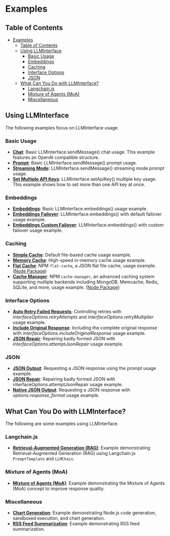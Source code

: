 # Examples

## Table of Contents

- [Examples](#examples)
  - [Table of Contents](#table-of-contents)
  - [Using LLMInterface](#using-llminterface)
    - [Basic Usage](#basic-usage)
    - [Embeddings](#embeddings)
    - [Caching](#caching)
    - [Interface Options](#interface-options)
    - [JSON](#json)
  - [What Can You Do with LLMInterface?](#what-can-you-do-with-llminterface)
    - [Langchain.js](#langchainjs)
    - [Mixture of Agents (MoA)](#mixture-of-agents-moa)
    - [Miscellaneous](#miscellaneous)

## Using LLMInterface

The following examples focus on LLMInterface usage.

### Basic Usage

- **[Chat](/examples/basic-usage/chat.js)**: Basic LLMInterface.sendMessage() chat usage. This example features an OpenAI compatible structure.
- **[Prompt](/examples/basic-usage/prompt.js)**: Basic LLMInterface.sendMessage() prompt usage.
- **[Streaming Mode](/examples/basic-usage/steaming-mode.js)**: LLMInterface.sendMessage() streaming mode prompt usage.
- **[Set Multiple API Keys](/examples/basic-usage/set-multiple-api-keys.js)**: LLMInterface.setApiKey() multiple key usage. This example shows how to set more than one API key at once.

### Embeddings

- **[Embeddings](/examples/embeddings/embeddings.js)**: Basic LLMInterface.embeddings() usage example.
- **[Embeddings Failover](/examples/embeddings/embeddings-failover.js)**: LLMInterface.embeddings() with default failover usage example.
- **[Embeddings Custom Failover](/examples/embeddings/embeddings-custom-failover.js)**: LLMInterface.embeddings() with custom failover usage example.

### Caching

- **[Simple Cache](/examples/caching/simple-cache.js)**: Default file-based cache usage example.
- **[Memory Cache](/examples/caching/memory-cache.js)**: High-speed in-memory cache usage example.
- **[Flat Cache](/examples/caching/flat-cache.js)**: NPM `flat-cache`, a JSON flat file cache, usage example. ([Node Package](https**://www.npmjs.com/package/flat-cache))
- **[Cache Manager](/examples/caching/cache-manager.js)**: NPM `cache-manager`, an advanced caching system supporting multiple backends including MongoDB, Memcache, Redis, SQLite, and more, usage example. ([Node Package](https**://www.npmjs.com/package/cache-manager))

### Interface Options

- **[Auto Retry Failed Requests](/examples/interface-options/auto-retry-failed-requests.js)**: Controlling retries with _interfaceOptions.retryAttempts_ and _interfaceOptions.retryMultiplier_ usage example.
- **[Include Original Response](/examples/interface-options/include-original-response.js)**: Including the complete original response with _interfaceOptions.includeOriginalResponse_ usage example.
- **[JSON Repair](/examples/interface-options/json-repair.js)**: Repairing badly formed JSON with _interfaceOptions.attemptJsonRepair_ usage example.

### JSON

- **[JSON Output](/examples/json/json-output.js)**: Requesting a JSON response using the prompt usage example.
- **[JSON Repair](/examples/json/json-repair.js)**: Repairing badly formed JSON with interfaceOptions.attemptJsonRepair usage example.
- **[Native JSON Output](/examples/json/native-json-output.js)**: Requesting a JSON response with _options.response_format_ usage example.

## What Can You Do with LLMInterface?

The following are some examples using LLMInterface.

### Langchain.js

- **[Retrieval-Augmented Generation (RAG)](/examples/langchain/rag.js)**: Example demonstrating Retrieval-Augmented Generation (RAG) using Langchain.js `PromptTemplate` and `LLMChain`.

### Mixture of Agents (MoA)

- **[Mixture of Agents (MoA)](/examples/moa/moa.js)**: Example demonstrating the Mixture of Agents (MoA) concept to improve response quality.

### Miscellaneous

- **[Chart Generation](/examples/misc/chart-generation.js)**: Example demonstrating Node.js code generation, sandboxed execution, and chart generation.
- **[RSS Feed Summarization](/examples/misc/rss-feed-summarization.js)**: Example demonstrating RSS feed summarization.
